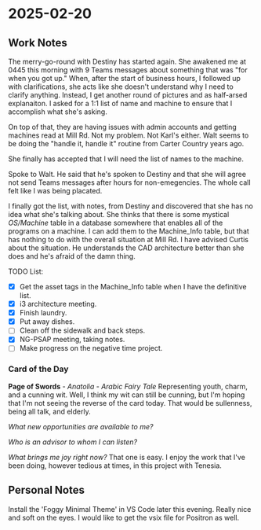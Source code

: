 # 2025-02-20

## Work Notes

The merry-go-round with Destiny has started again. She awakened me at 0445 this morning with 9 Teams messages about something that was "for when you got up." When, after the start of business hours, I followed up with clarifications, she acts like she doesn't understand why I need to clarify anything. Instead, I get another round of pictures and as half-arsed explanaiton. I asked for a 1:1 list of name and machine to ensure that I accomplish what she's asking.

On top of that, they are having issues with admin accounts and getting machines read at Mill Rd. Not my problem. Not Karl's either. Walt seems to be doing the "handle it, handle it" routine from Carter Country years ago.

She finally has accepted that I will need the list of names to the machine.

Spoke to Walt. He said that he's spoken to Destiny and that she will agree not send Teams messages after hours for non-emegencies. The whole call felt like I was being placated.

I finally got the list, with notes, from Destiny and discovered that she has no idea what she's talking about. She thinks that there is some mystical *OS/Machine* table in a database somewhere that enables all of the programs on a machine. I can add them to the Machine_Info table, but that has nothing to do with the overall situation at Mill Rd. I have advised Curtis about the situation. He understands the CAD architecture better than she does and he's afraid of the damn thing.

TODO List:

-[X] Get the asset tags in the Machine_Info table when I have the definitive list.
-[X] i3 architecture meeting.
-[X] Finish laundry.
-[X] Put away dishes.
-[ ] Clean off the sidewalk and back steps.
-[X] NG-PSAP meeting, taking notes.
-[ ] Make progress on the negative time project.

### Card of the Day

**Page of Swords** - *Anatolia - Arabic Fairy Tale* Representing youth, charm, and a cunning wit. Well, I think my wit can still be cunning, but I'm hoping that I'm not seeing the reverse of the card today. That would be sullenness, being all talk, and elderly.

*What new opportunities are available to me?*

*Who is an advisor to whom I can listen?*

*What brings me joy right now?* That one is easy. I enjoy the work that I've been doing, however tedious at times, in this project with Tenesia.

## Personal Notes

Install the 'Foggy Minimal Theme' in VS Code later this evening. Really nice and soft on the eyes. I would like to get the vsix file for Positron as well.
